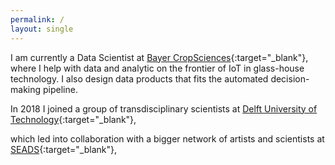 ```yaml
---
permalink: /
layout: single
---
```


I am currently a Data Scientist at [Bayer CropSciences](https://www.cropscience.bayer.com/){:target="_blank"},
where I help with data and analytic on the frontier of IoT in glass-house technology.  I also design data products that fits the automated decision-making pipeline.

In 2018 I joined a group of transdisciplinary scientists at [Delft University of Technology](https://www.tudelft.nl/en/){:target="_blank"},

which led into collaboration with a bigger network of artists and scientists at [SEADS](https://seads.network/){:target="_blank"},
